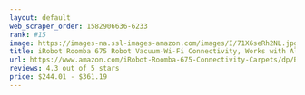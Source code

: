 ```yaml
---
layout: default 
﻿web_scraper_order: 1582906636-6233
rank: #15
image: https://images-na.ssl-images-amazon.com/images/I/71X6seRh2NL.jpg
title: iRobot Roomba 675 Robot Vacuum-Wi-Fi Connectivity, Works with Alexa, Good for Pet…
url: https://www.amazon.com/iRobot-Roomba-675-Connectivity-Carpets/dp/B07DL4QY5V/ref=zg_mw_home-garden_15?_encoding=UTF8&psc=1&refRID=ST1XDMS4R2TXQERQ5ZH2
reviews: 4.3 out of 5 stars
price: $244.01 - $361.19
---
```


